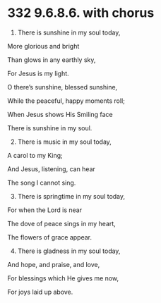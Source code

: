 # 332 9.6.8.6. with chorus

1.  There is sunshine in my soul today,

More glorious and bright

Than glows in any earthly sky,

For Jesus is my light.

O there’s sunshine, blessed sunshine,

While the peaceful, happy moments roll;

When Jesus shows His Smiling face

There is sunshine in my soul.

2.  There is music in my soul today,

A carol to my King;

And Jesus, listening, can hear

The song I cannot sing.

3.  There is springtime in my soul today,

For when the Lord is near

The dove of peace sings in my heart,

The flowers of grace appear.

4.  There is gladness in my soul today,

And hope, and praise, and love,

For blessings which He gives me now,

For joys laid up above.


